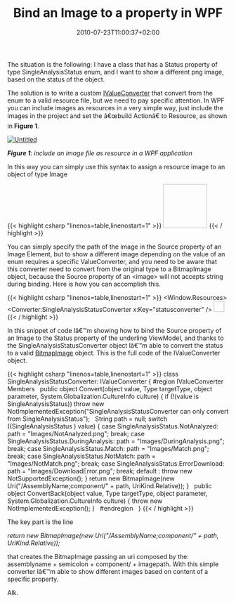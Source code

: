 ﻿---
title: "Bind an Image to a property in WPF"
description: ""
date: 2010-07-23T11:00:37+02:00
draft: false
tags: [WPF,XAML]
categories: [WPF]
---
The situation is the following: I have a class that has a Status property of type SingleAnalysisStatus enum, and I want to show a different png image, based on the status of the object.

The solution is to write a custom [IValueConverter](http://msdn.microsoft.com/en-us/library/system.windows.data.ivalueconverter.aspx) that convert from the enum to a valid resource file, but we need to pay specific attention. In WPF you can include images as resources in a very simple way, just include the images in the project and set the â€œbuild Actionâ€ to Resource, as shown in  **Figure 1**.

[![Untitled](http://www.codewrecks.com/blog/wp-content/uploads/2010/07/Untitled_thumb8.png "Untitled")](http://www.codewrecks.com/blog/wp-content/uploads/2010/07/Untitled10.png)

 ***Figure 1***: *include an image file as resource in a WPF application*

In this way you can simply use this syntax to assign a resource image to an object of type Image

{{< highlight csharp "linenos=table,linenostart=1" >}}
<Image
HorizontalAlignment="Left"
Height="100"
Width="100"
Source="/Images/NotMatch.png"/>
{{< / highlight >}}

You can simply specify the path of the image in the Source property of an Image Element, but to show a different image depending on the value of an enum requires a specific ValueConverter, and you need to be aware that this converter need to convert from the original type to a BitmapImage object, because the Source property of an &lt;image&gt; will not accepts string during binding. Here is how you can accomplish this.

{{< highlight csharp "linenos=table,linenostart=1" >}}
<Window.Resources>
<Converter:SingleAnalysisStatusConverter x:Key="statusconverter" />
<DataTemplate x:Key="ItemTemplate">
<DockPanel>
<Image HorizontalAlignment="Right" Height="24" Margin="0"
Source="{Binding Status, Converter={StaticResource statusconverter}}"
VerticalAlignment="Bottom" Width="24" Stretch="Fill" />
{{< / highlight >}}

In this snippet of code Iâ€™m showing how to bind the Source property of an Image to the Status property of the underling ViewModel, and thanks to the SingleAnalysisStatusConverter object Iâ€™m able to convert the status to a valid [BitmapImage](http://msdn.microsoft.com/en-us/library/system.windows.media.imaging.bitmapimage.aspx) object. This is the full code of the IValueConverter object.

{{< highlight csharp "linenos=table,linenostart=1" >}}
class SingleAnalysisStatusConverter: IValueConverter
{
#region IValueConverter Members
 
public object Convert(object value, Type targetType, object parameter, System.Globalization.CultureInfo culture)
{
if (!(value is SingleAnalysisStatus))
throw new NotImplementedException("SingleAnalysisStatusConverter can only convert from SingleAnalysisStatus");
 
String path = null;
switch ((SingleAnalysisStatus ) value)
{
case SingleAnalysisStatus.NotAnalyzed:
path = "Images/NotAnalyzed.png";
break;
case SingleAnalysisStatus.DuringAnalysis:
path = "Images/DuringAnalysis.png";
break;
case SingleAnalysisStatus.Match:
path = "Images/Match.png";
break;
case SingleAnalysisStatus.NotMatch:
path = "Images/NotMatch.png";
break;
case SingleAnalysisStatus.ErrorDownload:
path = "Images/DownloadError.png";
break;
default :
throw new NotSupportedException();
}
return new BitmapImage(new Uri("/AssemblyName;component/" + path, UriKind.Relative));
}
 
public object ConvertBack(object value, Type targetType, object parameter, System.Globalization.CultureInfo culture)
{
throw new NotImplementedException();
}
 
#endregion
 
}
{{< / highlight >}}

The key part is the line

*return new BitmapImage(new Uri("/AssemblyName;component/" + path, UriKind.Relative));*

that creates the BitmapImage passing an uri composed by the: assemblyname + semicolon + component/ + imagepath. With this simple converter Iâ€™m able to show different images based on content of a specific property.

Alk.
